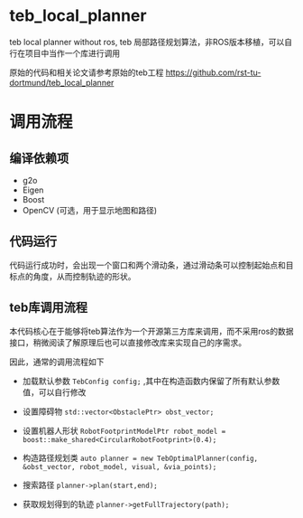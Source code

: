 # teb_local_planner
teb local planner without ros, teb 局部路径规划算法，非ROS版本移植，可以自行在项目中当作一个库进行调用

原始的代码和相关论文请参考原始的teb工程
https://github.com/rst-tu-dortmund/teb_local_planner

# 调用流程

## 编译依赖项

* g2o 
* Eigen 
* Boost 
* OpenCV (可选，用于显示地图和路径)

## 代码运行

代码运行成功时，会出现一个窗口和两个滑动条，通过滑动条可以控制起始点和目标点的角度，从而控制轨迹的形状。


## teb库调用流程

本代码核心在于能够将teb算法作为一个开源第三方库来调用，而不采用ros的数据接口，稍微阅读了解原理后也可以直接修改库来实现自己的序需求。

因此，通常的调用流程如下
* 加载默认参数
`TebConfig config;` ,其中在构造函数内保留了所有默认参数值，可以自行修改

* 设置障碍物
`std::vector<ObstaclePtr> obst_vector;`

* 设置机器人形状
`RobotFootprintModelPtr robot_model = boost::make_shared<CircularRobotFootprint>(0.4);`

* 构造路径规划类
`auto planner = new TebOptimalPlanner(config, &obst_vector, robot_model, visual, &via_points);`

* 搜索路径
`planner->plan(start,end);`

* 获取规划得到的轨迹 
`planner->getFullTrajectory(path);`


